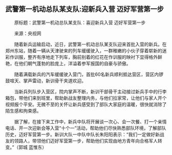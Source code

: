 ## 武警第一机动总队某支队:迎新兵入营 迈好军营第一步
　　原标题：武警第一机动总队某支队：喜迎新兵入营 迈好军营第一步

　　来源：央视网

　　随着新兵运输启动，近日，武警第一机动总队某支队迎来首批入营的新兵。在郑州东站，随着一辆从天津驶来的列车缓缓驶入，一群稚嫩的小伙子穿着崭新的迷彩作训服，整齐有序地走下列车，胸前别着的红花在作训服的映衬下显得格外鲜艳，在他们朝气蓬勃的脸庞上，洋溢着参军报国的自豪与骄傲。

　　随着满载新兵的汽车缓缓驶入营门，首批60名新兵顺利抵达营区，营区内锣鼓喧天、掌声雷动，新训骨干夹道欢迎。

　　当新兵列队步入营区，院内掌声不断，新训干部骨干主动接过新兵手中的行李箱包，带他们来到班里，帮助新战友整理内务，与他们拉家常，让他们与家人开个视频报个平安。无微不至的关怀让新兵感受到了部队大家庭的温暖，很快就消除了陌生感和拘束感。

　　据了解，在接下来工作中，新兵中队将开展谈一次心、会一次餐、打一个亲情电话、开一次迎新会等入营“十个一”活动，帮助他们尽快熟悉部队环境，了解部队历史，迈好军营第一步。新训大队一中队中队长朱阳阳表示：“我们一定做好新战友的领路人，带领他们迈好军营第一步，帮助他们实现由地方青年向合格军人转变。”（郭城 蓝惟东）

